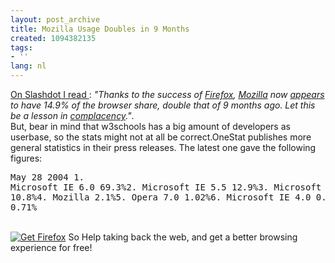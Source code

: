 ```yaml
---
layout: post_archive
title: Mozilla Usage Doubles in 9 Months
created: 1094382135
tags:
- ''
lang: nl
---
```

[On Slashdot I read ](http://slashdot.org/article.pl?sid=04/09/04/1825227): <i>"Thanks to the success of [Firefox](http://www.mozilla.org/products/firefox/), [Mozilla](http://www.mozilla.org/) now [appears](http://www.w3schools.com/browsers/browsers_stats.asp) to have 14.9% of the browser share, double that of 9 months ago.  Let this be a lesson in [ complacency](http://www.microsoft.com/windows/ie/default.asp)."</i>.<br />But, bear in mind that w3schools has a big amount of developers as userbase, so the stats might not at all be correct.OneStat publishes more general statistics in their press releases. The latest one gave the following figures:<pre>May  28 2004 1.  Microsoft IE 6.0  69.3%2. Microsoft IE 5.5 12.9%3. Microsoft IE 5.0 10.8%4. Mozilla 2.1%5. Opera 7.0 1.02%6. Microsoft IE 4.0 0.6%7. Safari 0.71%</pre><br />[![Get Firefox](http://www.mozilla.org/products/firefox/buttons/getfirefox_large2.png)](http://getfirefox.com/ "Get Firefox - Web browsing redefined.") So Help taking back the web, and get a better browsing experience for free!<!--break-->
